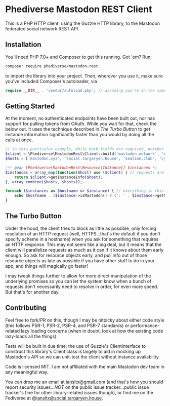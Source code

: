 Phediverse Mastodon REST Client
===============================

This is a PHP HTTP client, using the Guzzle HTTP library, to the Mastodon federated social network REST API.

Installation
------------

You'll need PHP 7.0+ and Composer to get this running. Got 'em? Run:

```bash
composer require phediverse/mastodon-rest
```

to import the library into your project. Then, wherever you use it, make sure you've included Composer's autoloader, via

```php
require __DIR__ . 'vendor/autoload.php'; // assuming you're in the same directory as the vendor dir Composer created
```

Getting Started
---------------

At the moment, no authenticated endpoints have been built out, nor has support for pulling tokens from OAuth. While you
wait for that, check the below out. It uses the technique described in *The Turbo Button* to get instance information
significantly faster than you would by doing all the calls at once.

```php
// in this particular example, while both fields are required, neither are used
$client = \Phediverse\MastodonRest\Client::build('mastodon.network', 'ACCESS_TOKEN');
$hosts = ['mastodon.xyz', 'social.targaryen.house', 'sealion.club', 'cybre.space', 'toot.cat', 'toot.cafe'];

/** @var \Phediverse\MastodonRest\Resource\Instance[] $instances */
$instances = array_map(function($host) use ($client) { // requests are started here, in parallel!
    return $client->getInstanceInfo($host);
}, array_combine($hosts, $hosts));

foreach ($instances as $hostname => $instance) { // everything in this loop will finish around the same time
    echo $hostname . ($instance->isMastodon() ? (': ' . $instance->getName()) : ' is not a Mastodon instance') . "\n";
}
```

The Turbo Button
----------------

Under the hood, the client tries to block as little as possible, only forcing resolution of an HTTP request (well, 
HTTPS...that's the default if you don't specify scheme in a hostname) when you ask for something that requires an
HTTP response. This may not seem like a big deal, but it means that the client will parallelize requests as much as
it can if it knows about them early enough. So ask for resource objects early, and pull info out of those resource
objects as late as possible if you have other stuff to do in your app, and things will magically go faster!

I may tweak things further to allow for more direct manipulation of the underlying promises so you can let the system
know when a bunch of requests don't necessarily need to resolve in order, for even more speed. But that's for another
day.

Contributing
------------

Feel free to fork/PR on this, though I may be nitpicky about either code style (this follows PSR-1, PSR-2, PSR-4, and
PSR-7 standards) or performance-related lazy loading concerns (when in doubt, look at how the existing code
lazy-loads all the things).

Tests will be built in due time; the use of Guzzle's ClientInterface to construct this library's Client class is
largely to aid in mocking up Mastodon's API so we can unit-test the client without instance availability.

Code is licensed MIT. I am not affiliated with the main Mastodon dev team in any meaningful way.

You can drop me an email at iansltx@gmail.com (and that's how you should report security issues...*NOT* on the public
issue tracker...public issue tracker's fine for other library-related issues though), or find me on the Fediverse at
@iansltx@social.targaryen.house.
